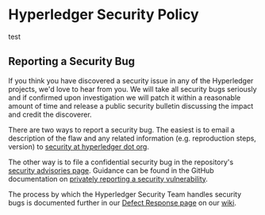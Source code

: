 # Hyperledger Security Policy
test
## Reporting a Security Bug

If you think you have discovered a security issue in any of the Hyperledger projects, we'd love to hear from you. We will take all security bugs seriously and if confirmed upon investigation we will patch it within a reasonable amount of time and release a public security bulletin discussing the impact and credit the discoverer.

There are two ways to report a security bug. The easiest is to email a description of the flaw and any related information (e.g. reproduction steps, version) to [security at hyperledger dot org](mailto:security@hyperledger.org).

The other way is to file a confidential security bug in the repository's [security advisories page](https://github.com/hyperledger/fabric/security/advisories). Guidance can be found in the GitHub documentation on [privately reporting a security vulnerability](https://docs.github.com/en/code-security/security-advisories/guidance-on-reporting-and-writing/privately-reporting-a-security-vulnerability).

The process by which the Hyperledger Security Team handles security bugs is documented further in our [Defect Response page](https://wiki.hyperledger.org/display/SEC/Defect+Response) on our [wiki](https://wiki.hyperledger.org).

